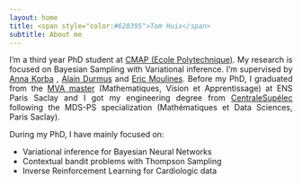 ```yaml
---
layout: home
title: <span style="color:#628395">Tom Huix</span>
subtitle: About me
---
```


<p style='text-align: justify;'> I’m a third year PhD student at <a href="https://cmap.ip-paris.fr">CMAP (Ecole Polytechnique)</a>. My research is focused on Bayesian Sampling with Variational inference. I’m supervised by <a href="https://akorba.github.io/Publications.html">Anna Korba</a> , <a href="https://alain.perso.math.cnrs.fr">Alain Durmus</a> and <a href="https://scholar.google.fr/citations?user=_XE1LvQAAAAJ&hl=fr">Eric Moulines</a>. Before my PhD, I graduated from the <a href="https://www.master-mva.com">MVA master</a> (Mathematiques, Vision et Apprentissage) at ENS Paris Saclay and I got my engineering degree from <a href="https://www.centralesupelec.fr">CentraleSupélec</a> following the MDS-PS specialization (Mathématiques et Data Sciences, Paris Saclay). </p>

During my PhD, I have mainly focused on:
- Variational inference for Bayesian Neural Networks
- Contextual bandit problems with Thompson Sampling
- Inverse Reinforcement Learning for Cardiologic data 

